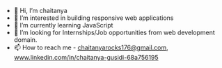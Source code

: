 - 👋 Hi, I’m chaitanya
- 👀 I’m interested in building responsive web applications
- 🌱 I’m currently learning JavaScript
- 💞️ I’m looking for Internships/Job opportunities from web development domain.
- 📫 How to reach me - chaitanyarocks176@gmail.com, www.linkedin.com/in/chaitanya-gusidi-68a756195

<!---
Chaitanyaaa176/Chaitanyaaa176 is a ✨ special ✨ repository because its `README.md` (this file) appears on your GitHub profile.
You can click the Preview link to take a look at your changes.
--->
